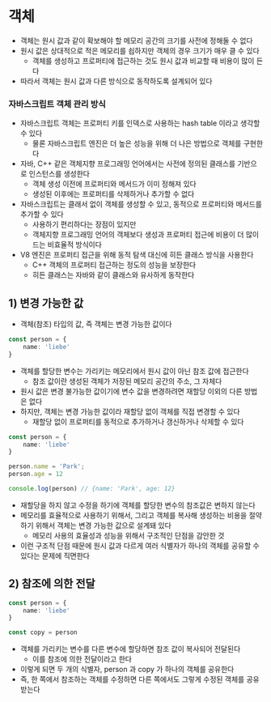 # 객체
- 객체는 원시 값과 같이 확보해야 할 메모리 공간의 크기를 사전에 정해둘 수 없다
- 원시 값은 상대적으로 적은 메모리를 쇱하지만 객체의 경우 크기가 매우 클 수 있다
  - 객체를 생성하고 프로퍼티에 접근하는 것도 원시 값과 비교할 때 비용이 많이 든다
- 따라서 객체는 원시 값과 다른 방식으로 동작하도록 설계되어 있다

### 자바스크립트 객체 관리 방식
- 자바스크립트 객체는 프로퍼티 키를 인덱스로 사용하는 hash table 이라고 생각할 수 있다
  - 물론 자바스크립트 엔진은 더 높은 성능을 위해 더 나은 방법으로 객체를 구현한다
- 자바, C++ 같은 객체지향 프로그래밍 언어에서는 사전에 정의된 클래스를 기반으로 인스턴스를 생성한다
  - 객체 생성 이전에 프로퍼티와 메서드가 이미 정해져 있다
  - 생성된 이후에는 프로퍼티를 삭제하거나 추가할 수 없다
- 자바스크립트는 클래서 없이 객체를 생성할 수 있고, 동적으로 프로퍼티와 메서드를 추가할 수 있다
  - 사용하기 편리하다는 장점이 있지만
  - 객체지향 프로그래밍 언어의 객체보다 생성과 프로퍼티 접근에 비용이 더 많이 드는 비효율적 방식이다
- V8 엔진은 프로퍼티 접근을 위해 동적 탐색 대신에 히든 클래스 방식을 사용한다
  - C++ 객체의 프로퍼티 접근하는 정도의 성능을 보장한다
  - 히든 클래스는 자바와 같이 클래스와 유사하게 동작한다

## 1) 변경 가능한 값
- 객체(참조) 타입의 값, 즉 객체는 변경 가능한 값이다
```typescript
const person = {
	name: 'liebe'
}
```
- 객체를 할당한 변수는 가리키는 메모리에서 원시 값이 아닌 참조 값에 접근한다
  - 참조 값이란 생성된 객체가 저장된 메모리 공간의 주소, 그 자체다
- 원시 값은 변경 불가능한 값이기에 변수 값을 변경하려면 재할당 이외의 다른 방법은 없다
- 하지만, 객체는 변경 가능한 값이라 재할당 없이 객체를 직접 변경할 수 있다
  - 재할당 없이 프로퍼티를 동적으로 추가하거나 갱신하거나 삭제할 수 있다
```typescript
const person = {
	name: 'liebe'
}

person.name = 'Park';
person.age = 12

console.log(person) // {name: 'Park', age: 12}
```
- 재할당을 하지 않고 수정을 하기에 객체를 할당한 변수의 참조값은 변하지 않는다
- 메모리를 효율적으로 사용하기 위해서, 그리고 객체를 복사해 생성하는 비용을 절약하기 위해서 객체는 변경 가능한 값으로 설계돼 있다
  - 메모리 사용의 효율성과 성능을 위해서 구조적인 단점을 감안한 것
- 이런 구조적 단점 때문에 원시 값과 다르게 여러 식별자가 하나의 객체를 공유할 수 있다는 문제에 직면한다


## 2) 참조에 의한 전달
```typescript
const person = {
	name: 'liebe'
}

const copy = person
```
- 객체를 가리키는 변수를 다른 변수에 할당하면 참조 값이 복사되어 전달된다
  - 이를 참조에 의한 전달이라고 한다
- 이렇게 되면 두 개의 식별자, person 과 copy 가 하나의 객체를 공유한다
- 즉, 한 쪽에서 참조하는 객체를 수정하면 다른 쪽에서도 그렇게 수정된 객체를 공유 받는다